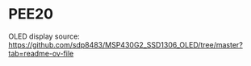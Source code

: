 # PEE20

OLED display source:
https://github.com/sdp8483/MSP430G2_SSD1306_OLED/tree/master?tab=readme-ov-file


